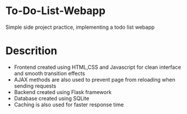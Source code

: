 # To-Do-List-Webapp
Simple side project practice, implementing a todo list webapp

# Descrition
* Frontend created using HTML,CSS and Javascript for clean interface and smooth transition effects
* AJAX methods are also used to prevent page from reloading when sending requests
* Backend created using Flask framework
* Database created using SQLite
* Caching is also used for faster response time
